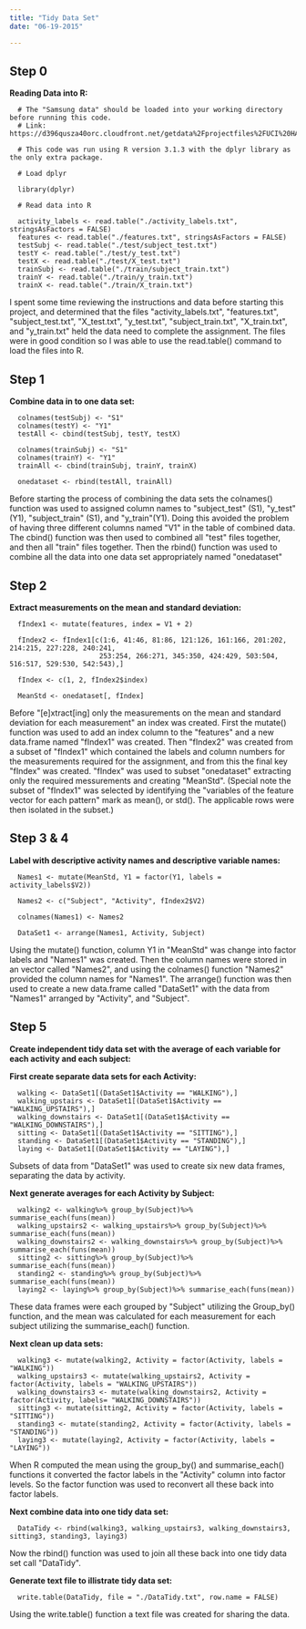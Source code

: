 ```yaml
---
title: "Tidy Data Set"
date: "06-19-2015"

---
```



## Step 0


**Reading Data into R:**


      # The "Samsung data" should be loaded into your working directory before running this code.
      # Link: https://d396qusza40orc.cloudfront.net/getdata%2Fprojectfiles%2FUCI%20HAR%20Dataset.zip 

      # This code was run using R version 3.1.3 with the dplyr library as the only extra package. 

      # Load dplyr

      library(dplyr)

      # Read data into R 

      activity_labels <- read.table("./activity_labels.txt", stringsAsFactors = FALSE)
      features <- read.table("./features.txt", stringsAsFactors = FALSE)
      testSubj <- read.table("./test/subject_test.txt")
      testY <- read.table("./test/y_test.txt")
      testX <- read.table("./test/X_test.txt")
      trainSubj <- read.table("./train/subject_train.txt")
      trainY <- read.table("./train/y_train.txt")
      trainX <- read.table("./train/X_train.txt")


I spent some time reviewing the instructions and data before starting this project, and determined that the files "activity_labels.txt", "features.txt", "subject_test.txt", "X_test.txt", "y_test.txt", "subject_train.txt", "X_train.txt", and "y_train.txt" held the data need to complete the assignment.  The files were in good condition so I was able to use the read.table() command to load the files into R. 



## Step 1

**Combine data in to one data set:**

      colnames(testSubj) <- "S1"
      colnames(testY) <- "Y1"
      testAll <- cbind(testSubj, testY, testX)

      colnames(trainSubj) <- "S1"
      colnames(trainY) <- "Y1"
      trainAll <- cbind(trainSubj, trainY, trainX)

      onedataset <- rbind(testAll, trainAll)


Before starting the process of combining the data sets the colnames() function was used to assigned column names to "subject_test" (S1), "y_test" (Y1), "subject_train" (S1), and "y_train"(Y1).  Doing this avoided the problem of having three different columns named "V1" in the table of combined data.  The cbind() function was then used to combined all "test" files together, and then all "train" files together.  Then the rbind() function was used to combine all the data into one data set appropriately named "onedataset"  


## Step 2

**Extract measurements on the mean and standard deviation:**


      fIndex1 <- mutate(features, index = V1 + 2)

      fIndex2 <- fIndex1[c(1:6, 41:46, 81:86, 121:126, 161:166, 201:202, 214:215, 227:228, 240:241,
                          253:254, 266:271, 345:350, 424:429, 503:504, 516:517, 529:530, 542:543),]
                    
      fIndex <- c(1, 2, fIndex2$index)

      MeanStd <- onedataset[, fIndex]


Before "[e]xtract[ing] only the measurements on the mean and standard deviation for each measurement" an index was created.  First the mutate() function was used to add an index column to the "features" and a new data.frame named  "fIndex1" was created.  Then "fIndex2" was created from a subset of "fIndex1" which contained the labels and column numbers for the measurements required for the assignment, and from this the final key "fIndex" was created.  "fIndex"  was used to subset "onedataset" extracting only the required messurements and creating "MeanStd".  (Special note the subset of "fIndex1" was selected by identifying the "variables of the feature vector for each pattern" mark as mean(), or std().  The applicable rows were then isolated in the subset.)    



## Step 3 & 4

**Label with descriptive activity names and descriptive variable names:**


      Names1 <- mutate(MeanStd, Y1 = factor(Y1, labels = activity_labels$V2))

      Names2 <- c("Subject", "Activity", fIndex2$V2)

      colnames(Names1) <- Names2

      DataSet1 <- arrange(Names1, Activity, Subject)


Using the mutate() function, column Y1 in "MeanStd"  was change into factor labels and "Names1" was created.  Then the column names were stored in an vector called "Names2", and using the colnames() function "Names2" provided the column names for "Names1".  The arrange() function was then used to create a new data.frame called "DataSet1" with the data from "Names1" arranged by "Activity", and "Subject". 


## Step 5


**Create independent tidy data set with the average of each variable for each activity and each subject:**


**First create separate data sets for each Activity:**


      walking <- DataSet1[(DataSet1$Activity == "WALKING"),]
      walking_upstairs <- DataSet1[(DataSet1$Activity == "WALKING_UPSTAIRS"),]
      walking_downstairs <- DataSet1[(DataSet1$Activity == "WALKING_DOWNSTAIRS"),]
      sitting <- DataSet1[(DataSet1$Activity == "SITTING"),]
      standing <- DataSet1[(DataSet1$Activity == "STANDING"),]
      laying <- DataSet1[(DataSet1$Activity == "LAYING"),]

Subsets of data from "DataSet1" was used to create six new data frames, separating the data by activity. 


**Next generate averages for each Activity by Subject:**


      walking2 <- walking%>% group_by(Subject)%>% summarise_each(funs(mean))
      walking_upstairs2 <- walking_upstairs%>% group_by(Subject)%>% summarise_each(funs(mean))
      walking_downstairs2 <- walking_downstairs%>% group_by(Subject)%>% summarise_each(funs(mean))
      sitting2 <- sitting%>% group_by(Subject)%>% summarise_each(funs(mean))
      standing2 <- standing%>% group_by(Subject)%>% summarise_each(funs(mean))
      laying2 <- laying%>% group_by(Subject)%>% summarise_each(funs(mean))


These data frames were each grouped by "Subject" utilizing the Group_by() function, and the mean was calculated for each measurement for each subject utilizing the summarise_each() function.


**Next clean up data sets:**


      walking3 <- mutate(walking2, Activity = factor(Activity, labels = "WALKING"))
      walking_upstairs3 <- mutate(walking_upstairs2, Activity = factor(Activity, labels = "WALKING_UPSTAIRS"))
      walking_downstairs3 <- mutate(walking_downstairs2, Activity = factor(Activity, labels= "WALKING_DOWNSTAIRS"))
      sitting3 <- mutate(sitting2, Activity = factor(Activity, labels = "SITTING"))
      standing3 <- mutate(standing2, Activity = factor(Activity, labels = "STANDING"))
      laying3 <- mutate(laying2, Activity = factor(Activity, labels = "LAYING"))

When R computed the mean using the group_by() and summarise_each() functions it converted the factor labels in the "Activity" column into factor levels.  So the factor function was used to reconvert all these back into factor labels.


**Next combine data into one tidy data set:**


      DataTidy <- rbind(walking3, walking_upstairs3, walking_downstairs3, sitting3, standing3, laying3)

Now the rbind() function was used to join all these back into one tidy data set call "DataTidy".

**Generate text file to illistrate tidy data set:**


      write.table(DataTidy, file = "./DataTidy.txt", row.name = FALSE)

Using the write.table() function a text file was created for sharing the data.




